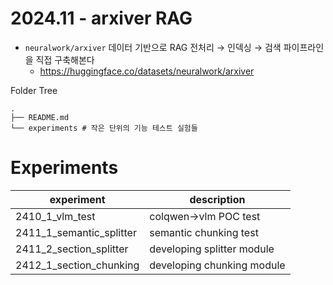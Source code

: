 # 2024.11 - arxiver RAG
* `neuralwork/arxiver` 데이터 기반으로 RAG 전처리 → 인덱싱 → 검색 파이프라인을 직접 구축해본다
    * https://huggingface.co/datasets/neuralwork/arxiver

Folder Tree
```
.
├── README.md
└── experiments # 작은 단위의 기능 테스트 실험들
```

# Experiments
| experiment | description |
| --- | --- |
| 2410_1_vlm_test | colqwen->vlm POC test |
| 2411_1_semantic_splitter | semantic chunking test |
| 2411_2_section_splitter | developing splitter module |
| 2412_1_section_chunking | developing chunking module |